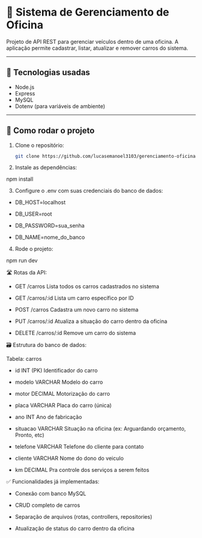 # 🚗 Sistema de Gerenciamento de Oficina

Projeto de API REST para gerenciar veículos dentro de uma oficina. A aplicação permite cadastrar, listar, atualizar e remover carros do sistema.

---

## 🧰 Tecnologias usadas

- Node.js
- Express
- MySQL
- Dotenv (para variáveis de ambiente)

---

## 🚀 Como rodar o projeto

1. Clone o repositório:
   ```bash
   git clone https://github.com/lucasemanoel3103/gerenciamento-oficina

2. Instale as dependências:

 npm install

3. Configure o .env com suas credenciais do banco de dados:

- DB_HOST=localhost

- DB_USER=root

- DB_PASSWORD=sua_senha

- DB_NAME=nome_do_banco
   
4. Rode o projeto:

npm run dev

🛣️ Rotas da API:

- GET	        /carros	        Lista todos os carros cadastrados no sistema 

- GET	        /carros/:id	    Lista um carro específico por ID

- POST	    /carros	        Cadastra um novo carro no sistema 

- PUT	        /carros/:id	    Atualiza a situação do carro dentro da oficina

- DELETE	    /carros/:id	    Remove um carro do sistema

🗃️ Estrutura do banco de dados:

Tabela: carros

- id	        INT (PK)	            Identificador do carro

- modelo	    VARCHAR	                Modelo do carro

- motor       DECIMAL                 Motorização do carro

- placa	    VARCHAR	                Placa do carro (única)

- ano	        INT	                    Ano de fabricação

- situacao	VARCHAR	                Situação na oficina (ex: Arguardando orçamento, Pronto, etc)

- telefone    VARCHAR                 Telefone do cliente para contato

- cliente     VARCHAR                 Nome do dono do veiculo

- km          DECIMAL                 Pra controle dos serviços a serem feitos

✅ Funcionalidades já implementadas:

- Conexão com banco MySQL
 
- CRUD completo de carros
 
- Separação de arquivos (rotas, controllers, repositories)
 
- Atualização de status do carro dentro da oficina


